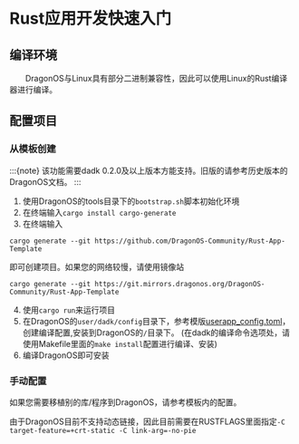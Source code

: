 # Rust应用开发快速入门

## 编译环境

&emsp;&emsp;DragonOS与Linux具有部分二进制兼容性，因此可以使用Linux的Rust编译器进行编译。

## 配置项目

### 从模板创建

:::{note}
该功能需要dadk 0.2.0及以上版本方能支持。旧版的请参考历史版本的DragonOS文档。
:::

1. 使用DragonOS的tools目录下的`bootstrap.sh`脚本初始化环境
2. 在终端输入`cargo install cargo-generate`
3. 在终端输入

```shell
cargo generate --git https://github.com/DragonOS-Community/Rust-App-Template
```
即可创建项目。如果您的网络较慢，请使用镜像站
```shell
cargo generate --git https://git.mirrors.dragonos.org/DragonOS-Community/Rust-App-Template
```

4. 使用`cargo run`来运行项目
5. 在DragonOS的`user/dadk/config`目录下，参考模版[userapp_config.toml](https://github.com/DragonOS-Community/DADK/blob/main/dadk-config/templates/config/userapp_config.toml)，创建编译配置,安装到DragonOS的`/`目录下。 
(在dadk的编译命令选项处，请使用Makefile里面的`make install`配置进行编译、安装)
6. 编译DragonOS即可安装

### 手动配置

如果您需要移植别的库/程序到DragonOS，请参考模板内的配置。

由于DragonOS目前不支持动态链接，因此目前需要在RUSTFLAGS里面指定`-C target-feature=+crt-static -C link-arg=-no-pie`
